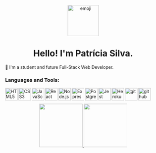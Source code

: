 <div align="center">
  <img alt="emoji" src="https://user-images.githubusercontent.com/87550368/139965905-3a3a1442-2552-433b-ae90-cc2681f6ffad.png" width="100" />
  <h1>Hello! I'm Patrícia Silva.</h1>
</div>

🔘 I'm a student and future Full-Stack Web Developer.

### Languages and Tools:
 <img align="left" width="40px" alt="HTML5" src="https://cdn.jsdelivr.net/gh/devicons/devicon/icons/html5/html5-original.svg" />
 <img align="left" width="40px" alt="CSS3" src="https://cdn.jsdelivr.net/gh/devicons/devicon/icons/css3/css3-original.svg" />
 <img align="left" width="40px" alt="JavaScript" src="https://cdn.jsdelivr.net/gh/devicons/devicon/icons/javascript/javascript-original.svg" />
 <img align="left" width="40px" alt="React" src="https://cdn.jsdelivr.net/gh/devicons/devicon/icons/react/react-original.svg" />
 <img align="left" width="40px" alt="Node.js" src="https://cdn.jsdelivr.net/gh/devicons/devicon/icons/nodejs/nodejs-original.svg" />
 <img align="left" width="40px" alt="Express" src="https://cdn.jsdelivr.net/gh/devicons/devicon/icons/express/express-original.svg" />
 <img align="left" width="40px" alt="PostgreSQL" src="https://cdn.jsdelivr.net/gh/devicons/devicon/icons/postgresql/postgresql-original.svg" />
 <img align="left" width="40px" alt="Jest" src="https://cdn.jsdelivr.net/gh/devicons/devicon/icons/jest/jest-plain.svg" />
 <img align="left" width="40px" alt="Heroku" src="https://cdn.jsdelivr.net/gh/devicons/devicon/icons/heroku/heroku-original.svg" />
 <img align="left" width="40px" alt="git" src="https://cdn.jsdelivr.net/gh/devicons/devicon/icons/git/git-original.svg" />
 <img align="left" width="40px" alt="github" src="https://cdn.jsdelivr.net/gh/devicons/devicon/icons/github/github-original.svg" />
<br />
<br />
<br />

<div align="center">
  <a href="https://github.com/patricia270">
  <img height="140em" src="https://github-readme-stats.vercel.app/api?username=patricia270&show_icons=true&bg_color=FFE4E1&title_color=FF0080&icon_color=FF0080&text_color=FF69B4&include_all_commits=true&count_private=true"/>
  <img height="140em" src="https://github-readme-stats.vercel.app/api/top-langs/?username=patricia270&layout=compact&langs_count=7&bg_color=FFE4E1&title_color=FF0080&icon_color=FFE135&text_color=FF69B4"/>
</div>


